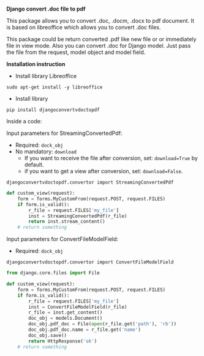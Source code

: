 **Django convert .doc file to pdf**

This package allows you to convert .doc, .docm, .docx to pdf document.
It is based on libreoffice which allows you to convert .doc files.

This package could be return converted .pdf like new file or or immediately file in view mode.
Also you can convert .doc for Django model. Just pass the file from the request, model object and model field.

**Installation instruction**
- Install library Libreoffice

`sudo apt-get install -y libreoffice`

- Install library

`pip install djangoconvertvdoctopdf`

Inside a code:

Input parameters for StreamingConvertedPdf:
- Required: `dock_obj`
- No mandatory: `download`
    - If you want to receive the file after conversion, set: `download=True` by default.
    - if you want to get a view after conversion, set: `download=False`.

`djangoconvertvdoctopdf.convertor import StreamingConvertedPdf`

```python
def custom_view(request):
    form = forms.MyCustomFrom(request.POST, request.FILES)
    if form.is_valid():
        r_file = request.FILES['my_file']
        inst = StreamingConvertedPdf(r_file)
        return inst.stream_content()
    # return something
```

Input parameters for ConvertFileModelField:
- Required: `dock_obj`

`djangoconvertvdoctopdf.convertor import ConvertFileModelField`

```python
from django.core.files import File

def custom_view(request):
    form = forms.MyCustomFrom(request.POST, request.FILES)
    if form.is_valid():
        r_file = request.FILES['my_file']
        inst = ConvertFileModelField(r_file)
        r_file = inst.get_content()
        doc_obj = models.Document()
        doc_obj.pdf_doc = File(open(r_file.get('path'), 'rb'))
        doc_obj.pdf_doc.name = r_file.get('name')
        doc_obj.save()
        return HttpResponse('ok')
    # return something
```
